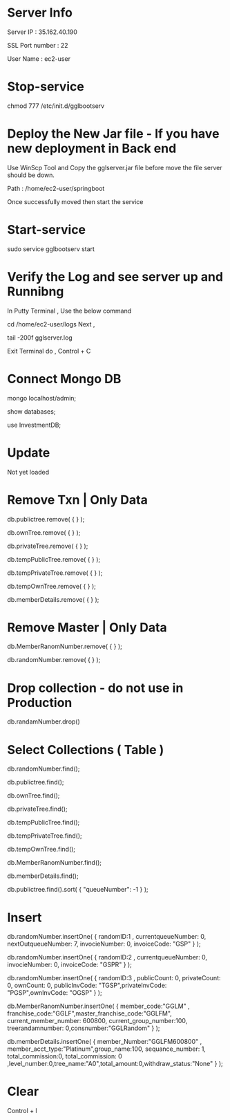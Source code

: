 # Server Info

Server IP : 35.162.40.190

SSL Port number : 22

User Name : ec2-user

# Stop-service

chmod 777 /etc/init.d/gglbootserv


# Deploy the New Jar file - If you have new deployment in Back end

Use WinScp Tool and Copy the gglserver.jar file before move the file server should be down.

Path : /home/ec2-user/springboot

Once successfully moved then start the service 


# Start-service

sudo service gglbootserv start

# Verify the Log and see server up and Runnibng

In Putty Terminal , Use the below command 

cd /home/ec2-user/logs
Next ,

tail -200f gglserver.log

Exit Terminal do ,
Control + C 




Connect Mongo DB
================

mongo localhost/admin;

show databases;

use InvestmentDB;


Update 
=======
Not yet loaded

Remove Txn | Only Data
==================

db.publictree.remove( { } );

db.ownTree.remove( { } );

db.privateTree.remove( { } );

db.tempPublicTree.remove( { } );

db.tempPrivateTree.remove( { } );

db.tempOwnTree.remove( { } );


db.memberDetails.remove( { } );

Remove Master | Only Data
==================

db.MemberRanomNumber.remove( { } );

db.randomNumber.remove( { } );

Drop collection - do not use in Production
===============
db.randamNumber.drop()

Select Collections ( Table )
=======
db.randomNumber.find();

db.publictree.find();

db.ownTree.find();

db.privateTree.find();


db.tempPublicTree.find();

db.tempPrivateTree.find();

db.tempOwnTree.find();

db.MemberRanomNumber.find();

db.memberDetails.find();

db.publictree.find().sort( { "queueNumber": -1 } );

Insert
=======

db.randomNumber.insertOne( { randomID:1 , currentqueueNumber: 0, nextOutqueueNumber: 7, invocieNumber: 0, invoiceCode: "GSP" } );

db.randomNumber.insertOne( { randomID:2 , currentqueueNumber: 0, invocieNumber: 0, invoiceCode: "GSPR" } );

db.randomNumber.insertOne( { randomID:3 , publicCount: 0, privateCount: 0, ownCount: 0, publicInvCode: "TGSP",privateInvCode: "PGSP",ownInvCode: "OGSP" } );

db.MemberRanomNumber.insertOne( { member_code:"GGLM" , franchise_code:"GGLF",master_franchise_code:"GGLFM", current_member_number: 600800, current_group_number:100, treerandamnumber: 0,consnumber:"GGLRandom" } );

db.memberDetails.insertOne( { member_Number:"GGLFM600800" , member_acct_type:"Platinum",group_name:100, sequance_number: 1, total_commission:0, total_commission: 0 ,level_number:0,tree_name:"A0",total_amount:0,withdraw_status:"None"	} );


Clear
======
Control + l
